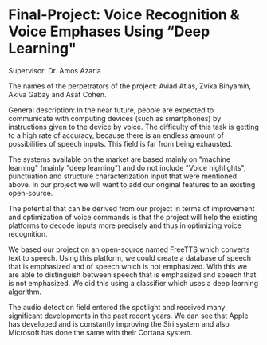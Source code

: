 # Final-Project: Voice Recognition & Voice Emphases Using “Deep Learning"
 
Supervisor: Dr. Amos Azaria
 
The names of the perpetrators of the project: Aviad Atlas, Zvika Binyamin, Akiva Gabay and Asaf Cohen.
 
General description:
In the near future, people are expected to communicate with computing devices (such as smartphones) by instructions given to the device by voice. The difficulty of this task is getting to a high rate of accuracy, because there is an endless amount of possibilities of speech inputs. This field is far from being exhausted.

The systems available on the market are based mainly on "machine learning" (mainly "deep learning") and do not include "Voice highlights", punctuation and structure characterization input that were mentioned above. In our project we will want to add our original features to an existing open-source.

The potential that can be derived from our project in terms of improvement and optimization of voice commands is that the project will help the existing platforms to decode inputs more precisely and thus in optimizing voice recognition.
 
We based our project on an open-source named FreeTTS which converts text to speech. Using this platform, we could create a database of speech that is emphasized and of speech which is not emphasized. With this we are able to distinguish between speech that is emphasized and speech that is not emphasized. We did this using a classifier which uses a deep learning algorithm.

The audio detection field entered the spotlight and received many significant developments in the past recent years. We can see that Apple has developed and is constantly improving the Siri system and also Microsoft has done the same with their Cortana system.

